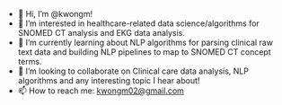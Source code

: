 - 👋 Hi, I’m @kwongm!
- 👀 I’m interested in healthcare-related data science/algorithms for SNOMED CT analysis and EKG data analysis. 
- 🌱 I’m currently learning about NLP algorithms for parsing clinical raw text data and building NLP pipelines to map to SNOMED CT concept terms. 
- 💞️ I’m looking to collaborate on Clinical care data analysis, NLP algorithms and any interesting topic I hear about!
- 📫 How to reach me: kwongm02@gmail.com

<!---
kwongm/kwongm is a ✨ special ✨ repository because its `README.md` (this file) appears on your GitHub profile.
You can click the Preview link to take a look at your changes.
--->
